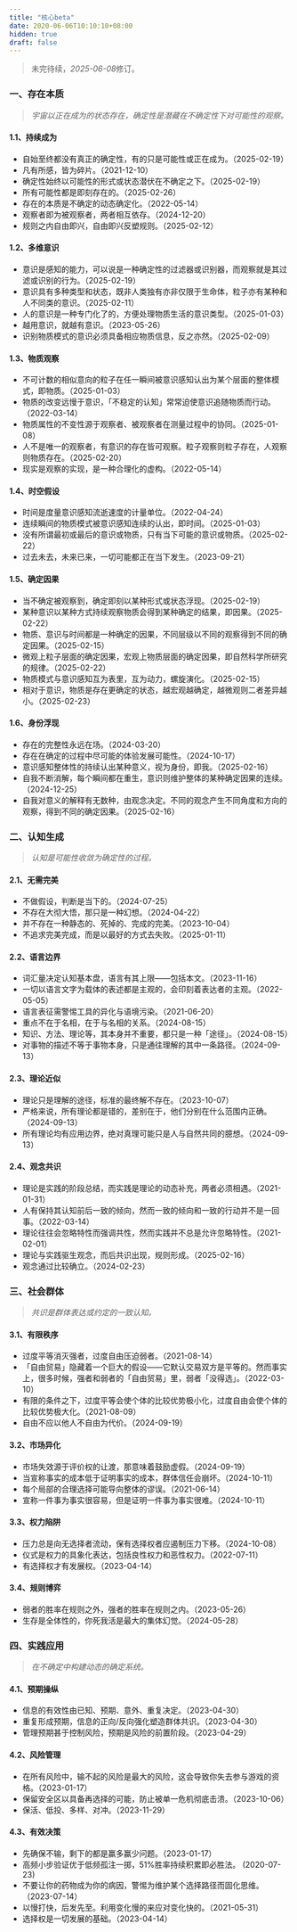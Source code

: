 ```yaml
---
title: "核心beta"
date: 2020-06-06T10:10:10+08:00
hidden: true
draft: false
---
```

> 未完待续，*2025-06-08*修订。

### 一、存在本质

> *宇宙以正在成为的状态存在，确定性是潜藏在不确定性下对可能性的观察。*

#### 1.1、持续成为

- 自始至终都没有真正的确定性，有的只是可能性或正在成为。（2025-02-19）
- 凡有所感，皆为碎片。（2021-12-10）
- 确定性始终以可能性的形式或状态潜伏在不确定之下。（2025-02-19）
- 所有可能性都是即刻存在的。（2025-02-26）
- 存在的本质是不确定的动态确定化。（2022-05-14）
- 观察者即为被观察者，两者相互依存。（2024-12-20）
- 规则之内自由即兴，自由即兴反塑规则。（2025-02-12）

#### 1.2、多维意识

- 意识是感知的能力，可以说是一种确定性的过滤器或识别器，而观察就是其过滤或识别的行为。（2025-02-19）
- 意识具有多种类型和状态，既非人类独有亦非仅限于生命体，粒子亦有某种和人不同类的意识。（2025-02-11）
- 人的意识是一种专门化了的，方便处理物质生活的意识类型。（2025-01-03）
- 越用意识，就越有意识。（2023-05-26）
- 识别物质模式的意识必须具备相应物质信息，反之亦然。（2025-02-09）

#### 1.3、物质观察

- 不可计数的相似意向的粒子在任一瞬间被意识感知认出为某个层面的整体模式，即物质。（2025-01-03）
- 物质的改变远慢于意识，「不稳定的认知」常常迫使意识追随物质而行动。（2022-03-14）
- 物质属性的不变性源于观察者、被观察者在测量过程中的协同。（2025-01-08）
- 人不是唯一的观察者，有意识的存在皆可观察。粒子观察则粒子存在，人观察则物质存在。（2025-02-20）
- 现实是观察的实现，是一种合理化的虚构。（2022-05-14）

#### 1.4、时空假设

- 时间是度量意识感知流逝速度的计量单位。（2022-04-24）
- 连续瞬间的物质模式被意识感知连续的认出，即时间。（2025-01-03）
- 没有所谓最初或最后的意识或物质，只有当下可能的意识或物质。（2025-02-22）
- 过去未去，未来已来，一切可能都正在当下发生。（2023-09-21）

#### 1.5、确定因果

- 当不确定被观察到，确定即刻以某种形式或状态浮现。（2025-02-19）
- 某种意识以某种方式持续观察物质会得到某种确定的结果，即因果。（2025-02-22）
- 物质、意识与时间都是一种确定的因果，不同层级以不同的观察得到不同的确定因果。（2025-02-15）
- 微观上粒子层面的确定因果，宏观上物质层面的确定因果，即自然科学所研究的规律。（2025-02-22）
- 物质模式与意识感知互为表里，互为动力，螺旋演化。（2025-02-15）
- 相对于意识，物质是存在更确定的状态，越宏观越确定，越微观则二者差异越小。（2025-02-23）

#### 1.6、身份浮现

- 存在的完整性永远在场。（2024-03-20）
- 存在在确定的过程中尽可能的体验发展可能性。（2024-10-17）
- 意识感知整体性的持续认出某种意义，视为身份，即我。（2025-02-16）
- 自我不断消解，每个瞬间都在重生，意识则维护整体的某种确定因果的连续。（2024-12-25）
- 自我对意义的解释有无数种，由观念决定。不同的观念产生不同角度和方向的观察，得到不同的确定因果。（2025-02-16）

### 二、认知生成
>
> *认知是可能性收敛为确定性的过程。*

#### 2.1、无需完美

- 不做假设，判断是当下的。（2024-07-25）
- 不存在大彻大悟，那只是一种幻想。（2024-04-22）
- 并不存在一种静态的、死掉的、完成的完美。（2023-10-04）
- 不追求完美完成，而是以最好的方式去失败。（2025-01-11）

#### 2.2、语言边界

- 词汇量决定认知基本盘，语言有其上限——包括本文。（2023-11-16）
- 一切以语言文字为载体的表述都是主观的，会印刻着表达者的主观。（2022-05-05）
- 语言表征需警惕工具的异化与语境污染。（2021-06-20）
- 重点不在于名相，在于与名相的关系。（2024-08-15）
- 知识、方法、理论等，其本身并不重要，都只是一种「途径」。（2024-08-15）
- 对事物的描述不等于事物本身，只是通往理解的其中一条路径。（2024-09-13）

#### 2.3、理论近似

- 理论只是理解的途径，标准的最终解不存在。（2023-10-07）
- 严格来说，所有理论都是错的，差别在于，他们分别在什么范围内正确。（2024-09-13）
- 所有理论均有应用边界，绝对真理可能只是人与自然共同的臆想。（2024-09-13）

#### 2.4、观念共识

- 理论是实践的阶段总结，而实践是理论的动态补充，两者必须相遇。（2021-01-31）
- 人有保持其认知前后一致的倾向，然而一致的倾向和一致的行动并不是一回事。（2022-03-14）
- 理论往往会忽略特性而强调共性，然而实践并不总是允许忽略特性。（2021-02-01）
- 理论与实践驱生观念，而后共识出现，规则形成。（2025-02-16）
- 观念通过比较确立。（2024-02-23）

### 三、社会群体
>
> *共识是群体表达或约定的一致认知。*

#### 3.1、有限秩序

- 过度平等消灭强者，过度自由压迫弱者。（2021-08-14）
- 「自由贸易」隐藏着一个巨大的假设——它默认交易双方是平等的。然而事实上，很多时候，强者和弱者的「自由贸易」里，弱者「没得选」。（2022-03-10）
- 有限的条件之下，过度平等会使个体的比较优势极小化，过度自由会使个体的比较优势极大化。（2021-08-09）
- 自由不应以他人不自由为代价。（2024-09-19）

#### 3.2、市场异化

- 市场失效源于评价权的让渡，那意味着鼓励虚假。（2024-09-19）
- 当宣称事实的成本低于证明事实的成本，群体信任会崩坏。（2024-10-11）
- 每个局部的合理选择可能导向整体的谬误。（2021-06-14）
- 宣称一件事为事实很容易，但是证明一件事为事实很难。（2024-10-11）

#### 3.3、权力陷阱

- 压力总是向无选择者流动，保有选择权者应遏制压力下移。（2024-10-08）
- 仪式是权力的具象化表达，包括良性权力和恶性权力。（2022-07-11）
- 有选择权才有发展权。（2023-04-14）

#### 3.4、规则博弈

- 弱者的胜率在规则之外，强者的胜率在规则之内。（2023-05-26）
- 生存是全体性的，你死我活是最大的集体幻觉。（2024-05-28）

### 四、实践应用
>
> *在不确定中构建动态的确定系统。*

#### 4.1、预期操纵

- 信息的有效性由已知、预期、意外、重复决定。（2023-04-30）
- 重复形成预期，信息的正向/反向强化塑造群体共识。（2023-04-30）
- 管理预期甚于控制风险，预期是风险的前置阶段。（2023-04-29）

#### 4.2、风险管理

- 在所有风险中，输不起的风险是最大的风险，这会导致你失去参与游戏的资格。（2023-01-17）
- 保留安全区以具备再选择的可能，防止被单一危机彻底击溃。（2023-10-06）
- 保活、低投、多样、对冲。（2023-11-29）

#### 4.3、有效决策

- 先确保不输，剩下的都是赢多赢少问题。（2023-01-17）
- 高频小步验证优于低频孤注一掷，51%胜率持续积累即必胜法。 (2020-07-23)
- 不要让你的药物成为你的病因，警惕为维护某个选择路径而固化思维。（2023-07-14）
- 以慢打快，后发先至。利用变化慢的来应对变化快的。（2021-05-31）
- 选择权是一切发展的基础。（2023-04-14）
